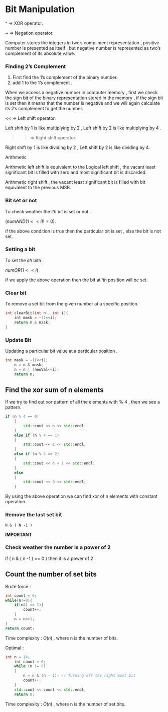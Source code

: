 # Bit Manipulation

^ ⇒ XOR operator. 

~ ⇒ Negation operator. 

Computer stores the integers in two’s compliment representation , positive number is presented as itself , but negative number is represented as two’s complement of its absolute value. 

### Finding 2’s Complement

1. First find the 1’s complement of the binary number. 
2. add 1 to the 1’s complement . 

When we access a negative number in computer memory , first we check the sign bit of the binary representation stored in the memory , if the sign bit is set then it means that the number is negative and we will again calculate its 2’s complement to get the number. 

<< ⇒ Left shift operator.  

Left shift by 1 is like multiplying by 2 , Left shift by 2 is like multiplying by 4 .  

>> ⇒ Right shift operator. 

Right shift by 1 is like dividing by 2 , Left shift by 2 is like dividing by 4. 

Arithmetic 

Arithmetic left shift is equivalent to the Logical left shift , the vacant least significant bit is filled with zero and most significant bit is discarded. 

Arithmetic right shift , the vacant least significant bit is filled with bit equivalent to the previous MSB. 

### Bit set or not

To check weather the $ith$  bit is set or not . 

$(numAND(1<<i)!=0)$. 

if the above condition is true then the particular bit is set , else the bit is not set. 

### Setting a bit

To set the $ith$ bith . 

$num OR (1<<i)$

If we apply the above operation then the bit at $ith$  position will be set. 

### Clear bit

To remove a set bit from the given number at a specific position. 

```cpp
int clearBit(int n , int i){
	int mask = ~(1<<i);
	return n & mask;
}
```

### Update Bit

Updating a particular bit value at a particular position . 

```cpp
int mask = ~(1<<i);
	n = n & mask;
	n = n | (newVal<<i);
	return n;
```

## Find the xor sum of n elements

If we try to find out  xor pattern of all the elements with % 4 , then we see a pattern. 

```cpp
if (n % 4 == 0)
    {
        std::cout << n << std::endl;
    }
    else if (n % 4 == 1)
    {
        std::cout << 1 << std::endl;
    }
    else if (n % 4 == 2)
    {
        std::cout << n + 1 << std::endl;
    }
    else
    {
        std::cout << 0 << std::endl;
    }
```

By using the above operation we can find xor of n elements with constant operation. 

### Remove the last set bit

`N & ( N -1 )` 

**IMPORTANT**

### Check weather the number is a power of 2

if ( n & ( n -1 ) == 0 ) then it is a power of 2 . 

## Count the number of set bits

Brute force : 

```cpp
int count = 0;
while(n!=0){
	if(n&1 == 1){
		count++;
	}
	n = n>>1;
}
return count;
```

Time complexity : $O(n)$ , where n is the number of bits. 

Optimal : 

```cpp
int n = 14;
    int count = 0;
    while (n != 0)
    {
        n = n & (n - 1); // Turning off the right most bit
        count++;
    }
    std::cout << count << std::endl;
    return 0;
```

Time complexity : $O(n)$ , where n is the number of set bits.